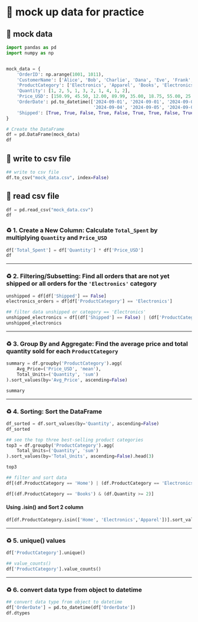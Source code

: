 # 🎄 mock up data for practice 
## 💎 mock data
```py
import pandas as pd
import numpy as np


mock_data = {
    'OrderID': np.arange(1001, 1011),  
    'CustomerName': ['Alice', 'Bob', 'Charlie', 'Dana', 'Eve', 'Frank', 'Grace', 'Henry', 'Ivy', 'Jack'],
    'ProductCategory': ['Electronics', 'Apparel', 'Books', 'Electronics', 'Home', 'Books', 'Apparel', 'Home', 'Electronics', 'Apparel'],
    'Quantity': [1, 2, 5, 1, 3, 2, 1, 4, 1, 2],
    'Price_USD': [150.99, 45.50, 12.00, 89.99, 35.00, 18.75, 55.00, 25.00, 299.99, 60.00],
    'OrderDate': pd.to_datetime(['2024-09-01', '2024-09-01', '2024-09-02', '2024-09-03', '2024-09-03', 
                                 '2024-09-04', '2024-09-05', '2024-09-05', '2024-09-06', '2024-09-07']),
    'Shipped': [True, True, False, True, False, True, True, False, True, True]
}

# Create the DataFrame
df = pd.DataFrame(mock_data)
df
```
## 📩 write to csv file
```py
## write to csv file
df.to_csv("mock_data.csv", index=False)
```
## 📩 read csv file
```py
df = pd.read_csv("mock_data.csv")
df
```
### ♻ 1. Create a New Column: Calculate `Total_Spent` by multiplying `Quantity` and `Price_USD`
```py
df['Total_Spent'] = df['Quantity'] * df['Price_USD']
df
```
---
### ♻ 2. Filtering/Subsetting: Find all orders that are not yet shipped or all orders for the `'Electronics'` category
```py
unshipped = df[df['Shipped'] == False]
electronics_orders = df[df['ProductCategory'] == 'Electronics']
```
```py
## filter data unshipped or category == 'Electronics'
unshipped_electronics = df[(df['Shipped'] == False) | (df['ProductCategory'] == 'Electronics')]
unshipped_electronics
```
---
### ♻ 3. Group By and Aggregate: Find the average price and total quantity sold for each `ProductCategory`
```py
summary = df.groupby('ProductCategory').agg(
    Avg_Price=('Price_USD', 'mean'),
    Total_Units=('Quantity', 'sum')
).sort_values(by='Avg_Price', ascending=False)

summary
```
---
### ♻ 4. Sorting: Sort the DataFrame
```py
df_sorted = df.sort_values(by='Quantity', ascending=False)
df_sorted
```
```py
## see the top three best-selling product categories
top3 = df.groupby('ProductCategory').agg(
    Total_Units=('Quantity', 'sum')
).sort_values(by='Total_Units', ascending=False).head(3)

top3
```
```py
## filter and sort data
df[(df.ProductCategory == 'Home') | (df.ProductCategory == 'Electronics')].sort_values(by='Quantity', ascending=False)
```
```py
df[(df.ProductCategory == 'Books') & (df.Quantity >= 2)]
```
#### Using .isin() and Sort 2 column
```py
df[df.ProductCategory.isin(['Home', 'Electronics','Apparel'])].sort_values(by=['ProductCategory','Quantity'], ascending=[True, False])
```
---
### ♻ 5. unique() values
```py
df['ProductCategory'].unique()
```
```py
## value_counts()
df['ProductCategory'].value_counts()
```
---
### ♻ 6. convert data type from object to datetime 
```py
## convert data type from object to datetime 
df['OrderDate'] = pd.to_datetime(df['OrderDate'])
df.dtypes
```





